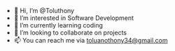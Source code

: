- 👋 Hi, I’m @Toluthony
- 👀 I’m interested in Software Development
- 🌱 I’m currently learning coding
- 💞️ I’m looking to collaborate on projects
- 📫 You can reach me via toluanothony34@gmail.com

<!---
Toluthony/Toluthony is a ✨ special ✨ repository because its `README.md` (this file) appears on your GitHub profile.
You can click the Preview link to take a look at your changes.
--->
